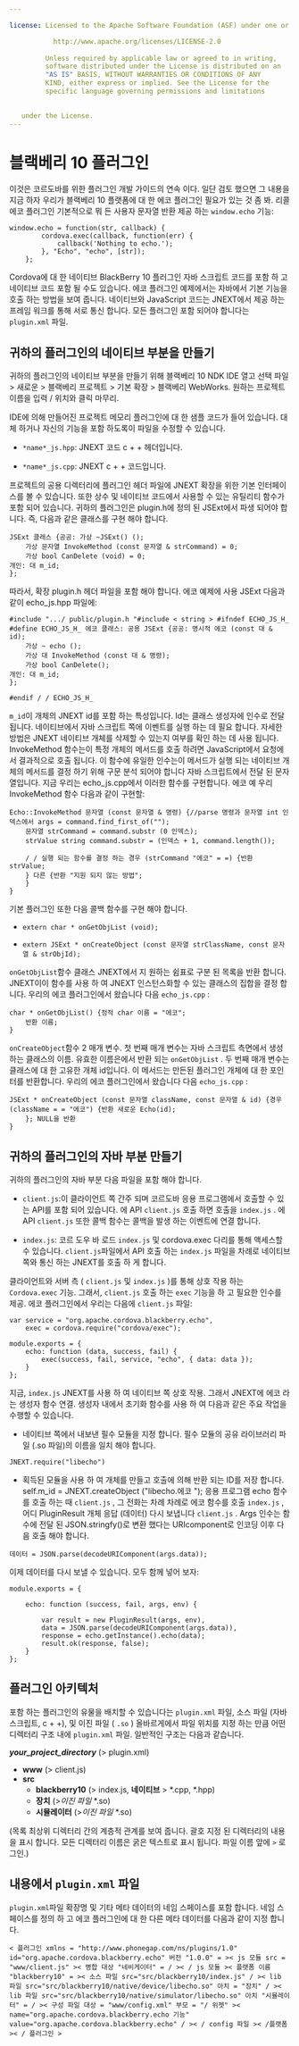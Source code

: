 ```yaml
---

license: Licensed to the Apache Software Foundation (ASF) under one or more contributor license agreements. See the NOTICE file distributed with this work for additional information regarding copyright ownership. The ASF licenses this file to you under the Apache License, Version 2.0 (the "License"); you may not use this file except in compliance with the License. You may obtain a copy of the License at

           http://www.apache.org/licenses/LICENSE-2.0
    
         Unless required by applicable law or agreed to in writing,
         software distributed under the License is distributed on an
         "AS IS" BASIS, WITHOUT WARRANTIES OR CONDITIONS OF ANY
         KIND, either express or implied. See the License for the
         specific language governing permissions and limitations
    

   under the License.
---
```


# 블랙베리 10 플러그인

이것은 코르도바를 위한 플러그인 개발 가이드의 연속 이다. 일단 검토 했으면 그 내용을 지금 하자 우리가 블랙베리 10 플랫폼에 대 한 에코 플러그인 필요가 있는 것 좀 봐. 리콜 에코 플러그인 기본적으로 뭐 든 사용자 문자열 반환 제공 하는 `window.echo` 기능:

    window.echo = function(str, callback) {
            cordova.exec(callback, function(err) {
                callback('Nothing to echo.');
            }, "Echo", "echo", [str]);
        };
    

Cordova에 대 한 네이티브 BlackBerry 10 플러그인 자바 스크립트 코드를 포함 하 고 네이티브 코드 포함 될 수도 있습니다. 에코 플러그인 예제에서는 자바에서 기본 기능을 호출 하는 방법을 보여 줍니다. 네이티브와 JavaScript 코드는 JNEXT에서 제공 하는 프레임 워크를 통해 서로 통신 합니다. 모든 플러그인 포함 되어야 합니다는 `plugin.xml` 파일.

## 귀하의 플러그인의 네이티브 부분을 만들기

귀하의 플러그인의 네이티브 부분을 만들기 위해 블랙베리 10 NDK IDE 열고 선택 파일 > 새로운 > 블랙베리 프로젝트 > 기본 확장 > 블랙베리 WebWorks. 원하는 프로젝트 이름을 입력 / 위치와 클릭 마무리.

IDE에 의해 만들어진 프로젝트 메모리 플러그인에 대 한 샘플 코드가 들어 있습니다. 대체 하거나 자신의 기능을 포함 하도록이 파일을 수정할 수 있습니다.

*   `*name*_js.hpp`: JNEXT 코드 c + + 헤더입니다.

*   `*name*_js.cpp`: JNEXT c + + 코드입니다.

프로젝트의 공용 디렉터리에 플러그인 헤더 파일에 JNEXT 확장을 위한 기본 인터페이스를 볼 수 있습니다. 또한 상수 및 네이티브 코드에서 사용할 수 있는 유틸리티 함수가 포함 되어 있습니다. 귀하의 플러그인은 plugin.h에 정의 된 JSExt에서 파생 되어야 합니다. 즉, 다음과 같은 클래스를 구현 해야 합니다.

    JSExt 클래스 {공공: 가상 ~JSExt() ();
        가상 문자열 InvokeMethod (const 문자열 & strCommand) = 0;
        가상 bool CanDelete (void) = 0;
    개인: 대 m_id;
    };
    

따라서, 확장 plugin.h 헤더 파일을 포함 해야 합니다. 에코 예제에 사용 JSExt 다음과 같이 echo_js.hpp 파일에:

    #include ".../ public/plugin.h "#include < string > #ifndef ECHO_JS_H_ #define ECHO_JS_H_ 에코 클래스: 공용 JSExt {공공: 명시적 에코 (const 대 & id);
        가상 ~ echo ();
        가상 대 InvokeMethod (const 대 & 명령);
        가상 bool CanDelete();
    개인: 대 m_id;
    };
    
    #endif / / ECHO_JS_H_
    

`m_id`이 개체의 JNEXT id를 포함 하는 특성입니다. Id는 클래스 생성자에 인수로 전달 됩니다. 네이티브에서 자바 스크립트 쪽에 이벤트를 실행 하는 데 필요 합니다. 자세한 방법은 JNEXT 네이티브 개체를 삭제할 수 있는지 여부를 확인 하는 데 사용 됩니다. InvokeMethod 함수는이 특정 개체의 메서드를 호출 하려면 JavaScript에서 요청에서 결과적으로 호출 됩니다. 이 함수에 유일한 인수는이 메서드가 실행 되는 네이티브 개체의 메서드를 결정 하기 위해 구문 분석 되어야 합니다 자바 스크립트에서 전달 된 문자열입니다. 지금 우리는 echo_js.cpp에서 이러한 함수를 구현합니다. 에코 예 우리 InvokeMethod 함수 다음과 같이 구현할:

    Echo::InvokeMethod 문자열 (const 문자열 & 명령) {//parse 명령과 문자열 int 인덱스에서 args = command.find_first_of("");
        문자열 strCommand = command.substr (0 인덱스);
        strValue string command.substr = (인덱스 + 1, command.length());
    
        / / 실행 되는 함수를 결정 하는 경우 (strCommand "에코" = =) {반환 strValue;
        } 다른 {반환 "지원 되지 않는 방법";
        }
    }
    

기본 플러그인 또한 다음 콜백 함수를 구현 해야 합니다.

*   `extern char * onGetObjList (void);`

*   `extern JSExt * onCreateObject (const 문자열 strClassName, const 문자열 & strObjId);`

`onGetObjList`함수 클래스 JNEXT에서 지 원하는 쉼표로 구분 된 목록을 반환 합니다. JNEXT이이 함수를 사용 하 여 JNEXT 인스턴스화할 수 있는 클래스의 집합을 결정 합니다. 우리의 에코 플러그인에서 왔습니다 다음 `echo_js.cpp` :

    char * onGetObjList() {정적 char 이름 = "에코";
        반환 이름;
    }
    

`onCreateObject`함수 2 매개 변수. 첫 번째 매개 변수는 자바 스크립트 측면에서 생성 하는 클래스의 이름. 유효한 이름은에서 반환 되는 `onGetObjList` . 두 번째 매개 변수는 클래스에 대 한 고유한 개체 id입니다. 이 메서드는 만든된 플러그인 개체에 대 한 포인터를 반환합니다. 우리의 에코 플러그인에서 왔습니다 다음 `echo_js.cpp` :

    JSExt * onCreateObject (const 문자열 className, const 문자열 & id) {경우 (className = = "에코") {반환 새로운 Echo(id);
        }; NULL을 반환
    }
    

## 귀하의 플러그인의 자바 부분 만들기

귀하의 플러그인의 자바 부분 다음 파일을 포함 해야 합니다.

*   `client.js`:이 클라이언트 쪽 간주 되며 코르도바 응용 프로그램에서 호출할 수 있는 API를 포함 되어 있습니다. 에 API `client.js` 호출 하면 호출을 `index.js` . 에 API `client.js` 또한 콜백 함수는 콜백을 발생 하는 이벤트에 연결 합니다.

*   `index.js`: 코르 도우 바 로드 `index.js` 및 cordova.exec 다리를 통해 액세스할 수 있습니다. `client.js`파일에서 API 호출 하는 `index.js` 파일을 차례로 네이티브 쪽와 통신 하는 JNEXT를 호출 하 게 합니다.

클라이언트와 서버 측 ( `client.js` 및 `index.js` )를 통해 상호 작용 하는 `Cordova.exec` 기능. 그래서, `client.js` 호출 하는 `exec` 기능을 하 고 필요한 인수를 제공. 에코 플러그인에서 우리는 다음에 `client.js` 파일:

    var service = "org.apache.cordova.blackberry.echo",
        exec = cordova.require("cordova/exec");
    
    module.exports = {
        echo: function (data, success, fail) {
            exec(success, fail, service, "echo", { data: data });
        }
    };
    

지금, `index.js` JNEXT를 사용 하 여 네이티브 쪽 상호 작용. 그래서 JNEXT에 에코 라는 생성자 함수 연결. 생성자 내에서 초기화 함수를 사용 하 여 다음과 같은 주요 작업을 수행할 수 있습니다.

*   네이티브 쪽에서 내보낸 필수 모듈을 지정 합니다. 필수 모듈의 공유 라이브러리 파일 (.so 파일)의 이름을 일치 해야 합니다.

`JNEXT.require("libecho")`

*   획득된 모듈을 사용 하 여 개체를 만들고 호출에 의해 반환 되는 ID를 저장 합니다. self.m_id = JNEXT.createObject ("libecho.에코 "); 응용 프로그램 echo 함수를 호출 하는 때 `client.js` , 그 전화는 차례 차례로 에코 함수를 호출 `index.js` , 어디 PluginResult 개체 응답 (데이터) 다시 보냅니다 `client.js` . Args 인수는 함수에 전달 된 JSON.stringfy()로 변환 했다는 URIcomponent로 인코딩 이후 다음 호출 해야 합니다.

`데이터 = JSON.parse(decodeURIComponent(args.data));`

이제 데이터를 다시 보낼 수 있습니다. 모두 함께 넣어 보자:

    module.exports = {
    
        echo: function (success, fail, args, env) {
    
            var result = new PluginResult(args, env),
            data = JSON.parse(decodeURIComponent(args.data)),
            response = echo.getInstance().echo(data);
            result.ok(response, false);
        }
    };
    

## 플러그인 아키텍처

포함 하는 플러그인의 유물을 배치할 수 있습니다는 `plugin.xml` 파일, 소스 파일 (자바 스크립트, c + +), 및 이진 파일 ( `.so` ) 올바르게에서 파일 위치를 지정 하는 만큼 어떤 디렉터리 구조 내에 `plugin.xml` 파일. 일반적인 구조는 다음과 같습니다.

***your\_project\_directory*** (> plugin.xml)

*   **www** (> client.js)
*   **src** 
    *   **blackberry10** (> index.js, **네이티브** > *.cpp, *.hpp)
    *   **장치** (>*이진 파일* *.so)
    *   **시뮬레이터** (>*이진 파일* *.so)

(목록 최상위 디렉터리 간의 계층적 관계를 보여 줍니다. 괄호 지정 된 디렉터리의 내용을 표시 합니다. 모든 디렉터리 이름은 굵은 텍스트로 표시 됩니다. 파일 이름 앞에 `>` 로그인.)

## 내용에서 `plugin.xml` 파일

`plugin.xml`파일 확장명 및 기타 메타 데이터의 네임 스페이스를 포함 합니다. 네임 스페이스를 정의 하 고 에코 플러그인에 대 한 다른 메타 데이터를 다음과 같이 지정 합니다.

    < 플러그인 xmlns = "http://www.phonegap.com/ns/plugins/1.0" id="org.apache.cordova.blackberry.echo" 버전 "1.0.0" = >< js 모듈 src = "www/client.js" >< 병합 대상 "네비게이터" = / >< / js 모듈 >< 플랫폼 이름 "blackberry10" = >< 소스 파일 src="src/blackberry10/index.js" / >< lib 파일 src="src/blackberry10/native/device/libecho.so" 아치 = "장치" / >< lib 파일 src="src/blackberry10/native/simulator/libecho.so" 아치 "시뮬레이터" = / >< 구성 파일 대상 = "www/config.xml" 부모 = "/ 위젯" >< name="org.apache.cordova.blackberry.echo 기능" value="org.apache.cordova.blackberry.echo" / >< / config 파일 >< /플랫폼 >< / 플러그인 >